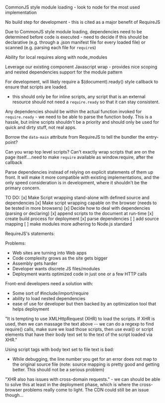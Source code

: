 CommonJS style module loading - look to node for the most used implementation

No build step for development - this is cited as a major benefit of RequireJS

Due to CommonJS style module loading, dependencies need to be determined before code is executed - need to decide if this should be declarative (e.g. through a .json manifest file for every loaded file) or scanned (e.g. parsing each file for `require`s)

Ability for local requires along with node_modules

Leverage our existing component Javascript wrap - provides nice scoping and nested dependencies support for the module pattern

For development, will likely require a $(document).ready() style callback to ensure that scripts are loaded.
- this should only be for inline scripts, any script that is an external resource should not need a `require.ready` so that it can stay consistent.

Any dependencies should be within the actual function invoked for `require.ready` - we need to be able to parse the function body. This is a hassle, but inline scripts shouldn't be a priority and should only be used for quick and dirty stuff, not real apps.

Borrow the `data-main` attribute from RequireJS to tell the bundler the entry-point?

Can you wrap top level scripts? Can't exactly wrap scripts that are on the page itself....need to make `require` available as window.require, after the callback


Parse dependencies instead of relying on explicit statements of them up front. It will make it more compatible with existing implementations, and the only speed consideration is in development, where it shouldn't be the primary concern.



TO DO:
[x] Make Script wrapping stand-alone with defined source and dependencies
[x] Make script wrapping capable on the browser (needs to be tested in more browsers)
[x] Decide how to deal with dependencies (parsing or declaring)
[x] append scripts to the document at run-time
[x] create build process for deployment
[x] parse dependencies
[ ] add source mapping
[ ] make modules more adhering to Node.js standard


RequireJS's statements:

Problems:
* Web sites are turning into Web apps
* Code complexity grows as the site gets bigger
* Assembly gets harder
* Developer wants discrete JS files/modules
* Deployment wants optimized code in just one or a few HTTP calls

Front-end developers need a solution with:
* Some sort of #include/import/require
* ability to load nested dependencies
* ease of use for developer but then backed by an optimization tool that helps deployment

"It is tempting to use XMLHttpRequest (XHR) to load the scripts. If XHR is used, then we can massage the text above -- we can do a regexp to find require() calls, make sure we load those scripts, then use eval() or script elements that have their body text set to the text of the script loaded via XHR."

Using script tags with body text set to file text is bad:
* While debugging, the line number you get for an error does not map to the original source file (note: source mapping is pretty good and getting better. This should not be a serious problem)

"XHR also has issues with cross-domain requests." - we can should be able to solve this at least in the deployment phase, which is where the cross-browser problems really come to light. The CDN could still be an issue though...